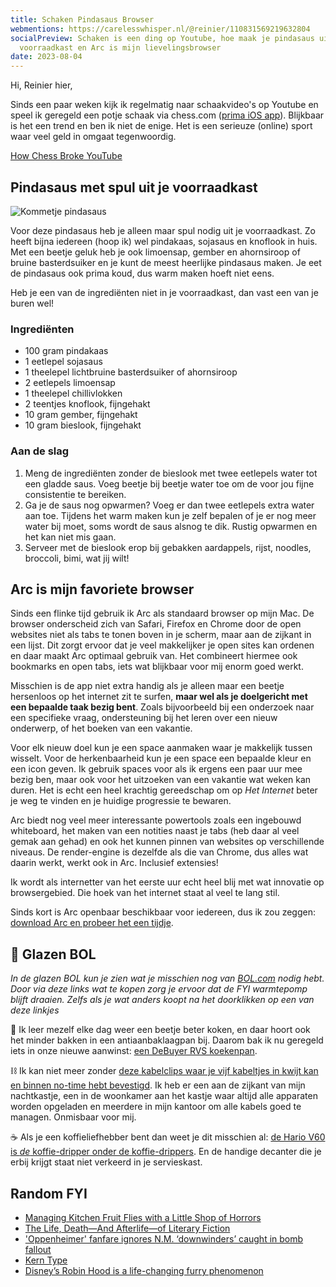 ```yaml
---
title: Schaken Pindasaus Browser
webmentions: https://carelesswhisper.nl/@reinier/110831569219632804
socialPreview: Schaken is een ding op Youtube, hoe maak je pindasaus uit je
  voorraadkast en Arc is mijn lievelingsbrowser
date: 2023-08-04
---
```


Hi, Reinier hier,

Sinds een paar weken kijk ik regelmatig naar schaakvideo's op Youtube en speel ik geregeld een potje schaak via chess.com ([prima iOS app](https://www.chess.com/play/apps/ios)). Blijkbaar is het een trend en ben ik niet de enige. Het is een serieuze (online) sport waar veel geld in omgaat tegenwoordig.

[How Chess Broke YouTube](https://www.youtube.com/watch?v=XXuBH7JM5aA)

## Pindasaus met spul uit je voorraadkast

![Kommetje pindasaus](https://reinier.fyi/images/recepten/pindasaus.jpg)

Voor deze pindasaus heb je alleen maar spul nodig uit je voorraadkast. Zo heeft bijna iedereen (hoop ik) wel pindakaas, sojasaus en knoflook in huis. Met een beetje geluk heb je ook limoensap, gember en ahornsiroop of bruine basterdsuiker en je kunt de meest heerlijke pindasaus maken. Je eet de pindasaus ook prima koud, dus warm maken hoeft niet eens.

Heb je een van de ingrediënten niet in je voorraadkast, dan vast een van je buren wel!

### Ingrediënten

* 100 gram pindakaas
* 1 eetlepel sojasaus
* 1 theelepel lichtbruine basterdsuiker of ahornsiroop
* 2 eetlepels limoensap
* 1 theelepel chillivlokken
* 2 teentjes knoflook, fijngehakt
* 10 gram gember, fijngehakt
* 10 gram bieslook, fijngehakt

### Aan de slag

1. Meng de ingrediënten zonder de bieslook met twee eetlepels water tot een gladde saus. Voeg beetje bij beetje water toe om de voor jou fijne consistentie te bereiken.
2. Ga je de saus nog opwarmen? Voeg er dan twee eetlepels extra water aan toe. Tijdens het warm maken kun je zelf bepalen of je er nog meer water bij moet, soms wordt de saus alsnog te dik. Rustig opwarmen en het kan niet mis gaan.
3. Serveer met de bieslook erop bij gebakken aardappels, rijst, noodles, broccoli, bimi, wat jij wilt!

## Arc is mijn favoriete browser

Sinds een flinke tijd gebruik ik Arc als standaard browser op mijn Mac. De browser onderscheid zich van Safari, Firefox en Chrome door de open websites niet als tabs te tonen boven in je scherm, maar aan de zijkant in een lijst. Dit zorgt ervoor dat je veel makkelijker je open sites kan ordenen en daar maakt Arc optimaal gebruik van. Het combineert hiermee ook bookmarks en open tabs, iets wat blijkbaar voor mij enorm goed werkt.

Misschien is de app niet extra handig als je alleen maar een beetje hersenloos op het internet zit te surfen, **maar wel als je doelgericht met een bepaalde taak bezig bent**. Zoals bijvoorbeeld bij een onderzoek naar een specifieke vraag, ondersteuning bij het leren over een nieuw onderwerp, of het boeken van een vakantie.

Voor elk nieuw doel kun je een space aanmaken waar je makkelijk tussen wisselt. Voor de herkenbaarheid kun je een space een bepaalde kleur en een icon geven. Ik gebruik spaces voor als ik ergens een paar uur mee bezig ben, maar ook voor het uitzoeken van een vakantie wat weken kan duren. Het is echt een heel krachtig gereedschap om op *Het Internet* beter je weg te vinden en je huidige progressie te bewaren.

Arc biedt nog veel meer interessante powertools zoals een ingebouwd whiteboard, het maken van een notities naast je tabs (heb daar al veel gemak aan gehad) en ook het kunnen pinnen van websites op verschillende niveaus. De render-engine is dezelfde als die van Chrome, dus alles wat daarin werkt, werkt ook in Arc. Inclusief extensies!

Ik wordt als internetter van het eerste uur echt heel blij met wat innovatie op browsergebied. Die hoek van het internet staat al veel te lang stil.

Sinds kort is Arc openbaar beschikbaar voor iedereen, dus ik zou zeggen: [download Arc en probeer het een tijdje](https://arc.net/).

## 🔮 Glazen BOL

*In de glazen BOL kun je zien wat je misschien nog van [BOL.com](https://partner.bol.com/click/click?p=2&t=url&s=1066120&f=TXL&url=https%3A%2F%2Fwww.bol.com%2Fnl%2F&name=BOL%20homepage) nodig hebt. Door via deze links wat te kopen zorg je ervoor dat de FYI warmtepomp blijft draaien. Zelfs als je wat anders koopt na het doorklikken op een van deze linkjes*

🍳 Ik leer mezelf elke dag weer een beetje beter koken, en daar hoort ook het minder bakken in een antiaanbaklaagpan bij. Daarom bak ik nu geregeld iets in onze nieuwe aanwinst: [een DeBuyer RVS koekenpan](https://partner.bol.com/click/click?p=2&t=url&s=1066120&f=TXL&url=https%3A%2F%2Fwww.bol.com%2Fnl%2Fnl%2Fp%2Fde-buyer-prim-appety-koekenpan-o-24cm-rvs%2F9200000132349211%2F&name=De%20Buyer%20Koekenpan).

⛓️ Ik kan niet meer zonder [deze kabelclips waar je vijf kabeltjes in kwijt kan en binnen no-time hebt bevestigd](https://partner.bol.com/click/click?p=2&t=url&s=1066120&f=TXL&url=https%3A%2F%2Fwww.bol.com%2Fnl%2Fnl%2Fp%2Fmerkloos-2x-kabel-organiser-zwart-2x-kabel-clips-voor-5-kabels-zelfklevende-kabelclips-kabelklem-kabelhouder-kabelgoot-houder-kabel-management%2F9300000007725661%2F&name=Merkloos%202x%20Kabel%20Organiser). Ik heb er een aan de zijkant van mijn nachtkastje, een in de woonkamer aan het kastje waar altijd alle apparaten worden opgeladen en meerdere in mijn kantoor om alle kabels goed te managen. Onmisbaar voor mij.

☕️ Als je een koffieliefhebber bent dan weet je dit misschien al: [de Hario V60 is *de* koffie-dripper onder de koffie-drippers](https://partner.bol.com/click/click?p=2&t=url&s=1066120&f=TXL&url=https%3A%2F%2Fwww.bol.com%2Fnl%2Fp%2Fhario-v60-drip-decanter-02%2F9200000040262918%2F&name=Hario%20V60%20Drip%20Decanter%2002). En de handige decanter die je erbij krijgt staat niet verkeerd in je servieskast.

## Random FYI

* [Managing Kitchen Fruit Flies with a Little Shop of Horrors](https://blog.zaccohn.com/Fruitflies-and-the-Little-Shop-of-Horrors/)
* [The Life, Death—And Afterlife—of Literary Fiction](https://www.esquire.com/entertainment/books/a44496450/literary-fiction-death-digital-age/)
* ['Oppenheimer' fanfare ignores N.M. ‘downwinders’ caught in bomb fallout](https://www.washingtonpost.com/nation/2023/07/29/oppenheimer-bomb-downwinders-new-mexico/)
* [Kern Type](https://type.method.ac/#)
* [Disney’s Robin Hood is a life-changing furry phenomenon](https://www.polygon.com/century-of-disney/23724307/robin-hood-disney-favorite-furry-movie-feature)
